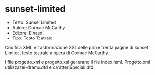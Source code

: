 # sunset-limited

* Testo: Sunset Limited
* Autore: Cormac McCarthy
* Editore: Einaudi
* Tipo: Testo Teatrale

Codifica XML e trasformazione XSL delle prime trenta pagine di Sunset Limited, testo teatrale a opera di Cormac McCarthy.

I file progetto.xml e progetto.xsl generano il file index.html.
Progetto.xml utilizza tei-drama.dtd e caratteriSpeciali.dtd.

